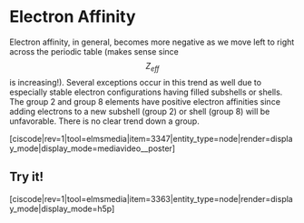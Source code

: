 <div style="float:right;margin:auto"><ebook-button title="Electron Affinities" link="https://genchem.science.psu.edu/04-3-electron-affinities"></ebook-button></div>


# Electron Affinity

Electron affinity, in general, becomes more negative as we move left to right across the periodic table (makes sense since $$Z_{eff}$$ is increasing!).  Several exceptions occur in this trend as well due to especially stable electron configurations having filled subshells or shells.  The group 2 and group 8 elements have positive electron affinities since adding electrons to a new subshell (group 2) or shell  (group 8) will be unfavorable. There is no clear trend down a group.  


<media-video>[ciscode|rev=1|tool=elmsmedia|item=3347|entity_type=node|render=display_mode|display_mode=mediavideo__poster]</media-video>

## Try it!

[ciscode|rev=1|tool=elmsmedia|item=3363|entity_type=node|render=display_mode|display_mode=h5p]

<houck-math> </houck-math>